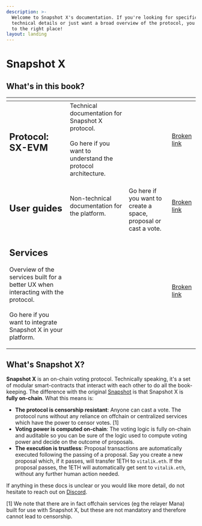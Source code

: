 ```yaml
---
description: >-
  Welcome to Snapshot X's documentation. If you're looking for specific
  technical details or just want a broad overview of the protocol, you've come
  to the right place!
layout: landing
---
```


# Snapshot X

## What's in this book?

<table data-view="cards"><thead><tr><th></th><th></th><th></th><th data-hidden data-card-target data-type="content-ref"></th></tr></thead><tbody><tr><td><h2>Protocol: SX-EVM</h2></td><td>Technical documentation for Snapshot X protocol.<br><br>Go here if you want to understand the protocol architecture.</td><td></td><td><a href="broken-reference">Broken link</a></td></tr><tr><td><h2>User guides</h2></td><td>Non-technical documentation for the platform.</td><td><br>Go here if you want to create a space, proposal or cast a vote.</td><td><a href="broken-reference">Broken link</a></td></tr><tr><td><h2>Services</h2><p>Overview of the services built for a better UX when interacting with the protocol.<br><br>Go here if you want to integrate Snapshot X in your platform.<br></p></td><td></td><td></td><td><a href="broken-reference">Broken link</a></td></tr></tbody></table>

## What's Snapshot X?

**Snapshot X** is an on-chain voting protocol. Technically speaking, it's a set of modular smart-contracts that interact with each other to do all the book-keeping. The difference with the original [Snapshot](https://snapshot.org) is that Snapshot X is **fully on-chain**. What this means is:

* **The protocol is censorship resistant**: Anyone can cast a vote. The protocol runs without any reliance on offchain or centralized services which have the power to censor votes. \[1]
* **Voting power is computed on-chain**: The voting logic is fully on-chain and auditable so you can be sure of the logic used to compute voting power and decide on the outcome of proposals.
* **The execution is trustless**: Proposal transactions are automatically executed following the passing of a proposal. Say you create a new proposal which, if it passes, will transfer 1ETH to `vitalik.eth`. If the proposal passes, the 1ETH will automatically get sent to `vitalik.eth`, without any further human action needed.



If anything in these docs is unclear or you would like more detail, do not hesitate to reach out on [Discord](https://discord.gg/snapshot).

\[1] We note that there are in fact offchain services (eg the relayer Mana) built for use with Snapshot X, but these are not mandatory and therefore cannot lead to censorship.
